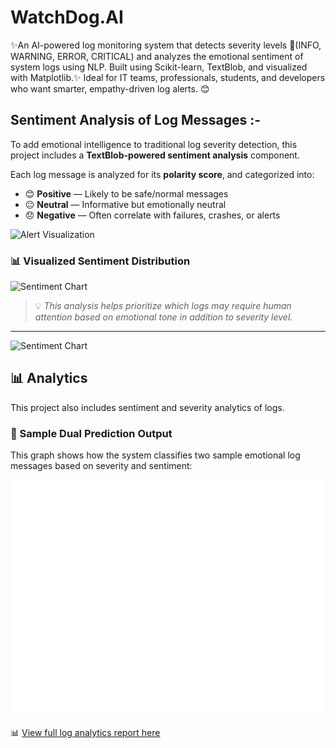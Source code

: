 # WatchDog.AI
✨An AI-powered log monitoring system that detects severity levels 🚨(INFO, WARNING, ERROR, CRITICAL) and analyzes the emotional sentiment of system logs using NLP. Built using Scikit-learn, TextBlob, and visualized with Matplotlib.✨ Ideal for IT teams, professionals, students, and developers who want smarter, empathy-driven log alerts.  😊

## Sentiment Analysis of Log Messages :-

To add emotional intelligence to traditional log severity detection, this project includes a **TextBlob-powered sentiment analysis** component.

Each log message is analyzed for its **polarity score**, and categorized into:

- 😊 **Positive** — Likely to be safe/normal messages  
- 😐 **Neutral** — Informative but emotionally neutral  
- 😞 **Negative** — Often correlate with failures, crashes, or alerts

![Alert Visualization](/content/alert_distribution.png)

### 📊 Visualized Sentiment Distribution

![Sentiment Chart](assets/sentiment_bar_chart.png)

> 💡 *This analysis helps prioritize which logs may require human attention based on emotional tone in addition to severity level.*

---
![Sentiment Chart](assets/sentiment_chart.png)

## 📊 Analytics

This project also includes sentiment and severity analytics of logs.

### 🎯 Sample Dual Prediction Output

This graph shows how the system classifies two sample emotional log messages based on severity and sentiment:

![Dual Prediction Plot](assets/sample_dual_plot.png)


📊 [View full log analytics report here](Log_Analytics_Report.md)
